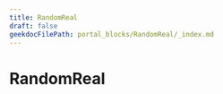 ```yaml
---
title: RandomReal
draft: false
geekdocFilePath: portal_blocks/RandomReal/_index.md
---
```

# RandomReal
